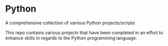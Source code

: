 # Python
A comprehensive collection of various Python projects/scripts

This repo contains various projects that have been completed in an effort to enhance skills in regards to the Python programming language.
